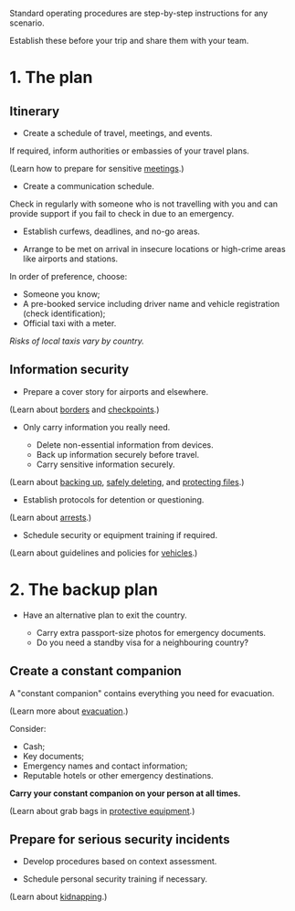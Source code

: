 [Title]: # (Standard Operating Procedures)
[Order]: # (3)

Standard operating procedures are step-by-step instructions for any scenario.  

Establish these before your trip and share them with your team. 

# 1. The plan

## Itinerary 
*   Create a schedule of travel, meetings, and events. 

If required, inform authorities or embassies of your travel plans.

(Learn how to prepare for sensitive [meetings](umbrella://lesson/meetings).)

*	Create a communication schedule. 

Check in regularly with someone who is not travelling with you and can provide support if you fail to check in due to an emergency.

*   Establish curfews, deadlines, and no-go areas. 

*	Arrange to be met on arrival in insecure locations or high-crime areas like airports and stations. 

In order of preference, choose:

*	Someone you know;
*	A pre-booked service including driver name and vehicle registration (check identification);
*	Official taxi with a meter.

*Risks of local taxis vary by country.*

## Information security 
*    Prepare a cover story for airports and elsewhere. 

(Learn about [borders](umbrella://lesson/borders) and [checkpoints](umbrella://lesson/checkpoints).)

*   Only carry information you really need.  

	* Delete non-essential information from devices.  
	* Back up information securely before travel.
    * Carry sensitive information securely. 
       
(Learn about [backing up](umbrella://lesson/backing-up), [safely deleting](umbrella://lesson/safely-deleting), and [protecting files](umbrella://lesson/protecting-files).)

*	Establish protocols for detention or questioning.

(Learn about [arrests](umbrella://lesson/arrests).)

*	Schedule security or equipment training if required. 

(Learn about guidelines and policies for [vehicles](umbrella://lesson/vehicles).)

# 2. The backup plan

*	Have an alternative plan to exit the country. 

	* Carry extra passport-size photos for emergency documents. 
	* Do you need a standby visa for a neighbouring country?
		         
## Create a constant companion

A "constant companion" contains everything you need for evacuation. 

(Learn more about [evacuation](umbrella://lesson/evacuation).)

Consider: 
*	Cash;
*	Key documents;
*	Emergency names and contact information;
*	Reputable hotels or other emergency destinations.

**Carry your constant companion on your person at all times.** 

(Learn about grab bags in [protective equipment](umbrella://lesson/protective-equipment).)

## Prepare for serious security incidents

* 	Develop procedures based on context assessment. 

*   Schedule personal security training if necessary. 

(Learn about [kidnapping](umbrella://lesson/kidnapping).)

